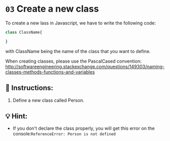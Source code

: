 # `03` Create a new class

To create a new lass in Javascript, we have to write the following code:

```js
class ClassName{

}
```
with ClassName being the name of the class that you want to define. 

When creating classes, please use the PascalCased convention: 
http://softwareengineering.stackexchange.com/questions/149303/naming-classes-methods-functions-and-variables

## 📝 Instructions:

1. Define a new class called Person. 

## 💡 Hint:

+ If you don't declare the class properly, you will get this error on the console:`ReferenceError: Person is not defined`